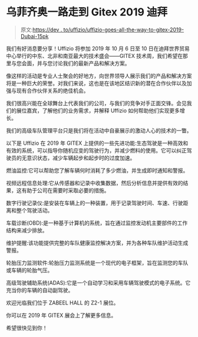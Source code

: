 # 乌菲齐奥一路走到 Gitex 2019 迪拜

> 原文:[https://dev . to/uffizio/uffizio-goes-all-the-way-to-gitex-2019-Dubai-15pk](https://dev.to/uffizio/uffizio-goes-all-the-way-to-gitex-2019-dubai-15pk)

我们有好消息要分享！Uffizio 将参加 2019 年 10 月 6 日至 10 日在迪拜世界贸易中心举行的中东、北非和南亚最大的技术盛会——GITEX 技术周，我们希望在那里与您会面，并与您讨论我们的最新产品和解决方案。

像这样的活动是专业人士聚会的好地方，向世界领导人展示我们的产品和解决方案将是一种巨大的荣誉。对我们来说，这也是在该地区结识新的潜在合作伙伴以及加强与现有合作伙伴关系的绝佳机会。

我们很高兴能在全球舞台上代表我们的公司，与我们的竞争对手正面交锋。会见我们的展位嘉宾，了解他们的业务需求，并解释 Uffizio 如何帮助他们实现更多增长。

我们的高级车队管理平台只是我们将在活动中自豪展示的激动人心的技术的一瞥。

以下是 Uffizio 在 2019 年 GITEX
上提供的一些先进功能:生态驾驶是一种高效和有效的系统，可以指导你随机应变的驾驶行为，并减少燃料的使用。它可以纠正驾驶员的无意识状态，减少车辆起步和起步时的过度加速。

燃油监控:它可以帮助您了解车辆何时消耗了多少燃油，并生成即时通知和警报。

视频远程信息处理:它从传感器和记录中收集数据，然后分析信息并提供有效的结果，这有助于公司在需要时采取必要的措施。

数字行驶记录仪:是安装在车辆上的一种装置，用于记录驾驶时间、车速、行驶距离和整个驾驶活动。

车载诊断(OBD):是一种基于计算机的系统，旨在通过监控发动机主要部件的工作结构来减少排放。

维护提醒:该功能提供完整的车队健康监控解决方案，并为各种车队维护活动生成警报。

轮胎压力监测软件:轮胎压力监测系统是一个现代的电子框架，旨在监测您的车队或车辆的轮胎气压。

高级驾驶辅助系统(ADAS):它是一个自动学习和采用车辆驾驶模式的电子系统。它充当你的车辆的自动副驾驶。

欢迎光临我们位于 ZABEEL HALL 的 Z2-1 展位。

你可以在 2019 年 GITEX 展会上了解更多信息。

希望很快见到你！